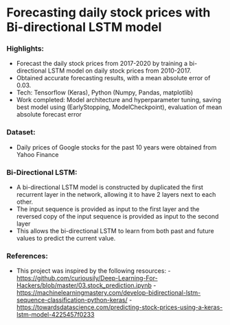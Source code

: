 # Forecasting daily stock prices with Bi-directional LSTM model

### Highlights:
- Forecast the daily stock prices from 2017-2020 by training a bi-directional LSTM model on daily stock prices from 2010-2017.
- Obtained accurate forecasting results, with a mean absolute error of 0.03.
- Tech: Tensorflow (Keras), Python (Numpy, Pandas, matplotlib)
- Work completed: Model architecture and hyperparameter tuning, saving best model using (EarlyStopping, ModelCheckpoint), evaluation of mean absolute forecast error 

### Dataset:
- Daily prices of Google stocks for the past 10 years were obtained from Yahoo Finance  

### Bi-Directional LSTM:
- A bi-directional LSTM model is constructed by duplicated the first recurrent layer in the network, allowing it to have 2 layers next to each other.
- The input sequence is provided as input to the first layer and the reversed copy of the input sequence is provided as input to the second layer
- This allows the bi-directional LSTM to learn from both past and future values to predict the current value. 

### References:
- This project was inspired by the following resources:
    -https://github.com/curiousily/Deep-Learning-For-Hackers/blob/master/03.stock_prediction.ipynb
    -https://machinelearningmastery.com/develop-bidirectional-lstm-sequence-classification-python-keras/
    -https://towardsdatascience.com/predicting-stock-prices-using-a-keras-lstm-model-4225457f0233
